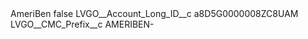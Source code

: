 <?xml version="1.0" encoding="UTF-8"?>
<CustomMetadata xmlns="http://soap.sforce.com/2006/04/metadata" xmlns:xsi="http://www.w3.org/2001/XMLSchema-instance" xmlns:xsd="http://www.w3.org/2001/XMLSchema">
    <label>AmeriBen</label>
    <protected>false</protected>
    <values>
        <field>LVGO__Account_Long_ID__c</field>
        <value xsi:type="xsd:string">a8D5G0000008ZC8UAM</value>
    </values>
    <values>
        <field>LVGO__CMC_Prefix__c</field>
        <value xsi:type="xsd:string">AMERIBEN-</value>
    </values>
</CustomMetadata>

